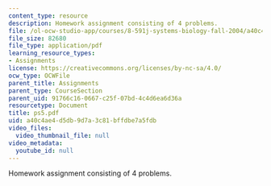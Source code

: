 ```yaml
---
content_type: resource
description: Homework assignment consisting of 4 problems.
file: /ol-ocw-studio-app/courses/8-591j-systems-biology-fall-2004/a40c4ae4d5db9d7a3c81bffdbe7a5fdb_ps5.pdf
file_size: 82680
file_type: application/pdf
learning_resource_types:
- Assignments
license: https://creativecommons.org/licenses/by-nc-sa/4.0/
ocw_type: OCWFile
parent_title: Assignments
parent_type: CourseSection
parent_uid: 91766c16-0667-c25f-07bd-4c4d6ea6d36a
resourcetype: Document
title: ps5.pdf
uid: a40c4ae4-d5db-9d7a-3c81-bffdbe7a5fdb
video_files:
  video_thumbnail_file: null
video_metadata:
  youtube_id: null
---
```

Homework assignment consisting of 4 problems.